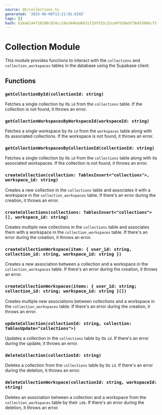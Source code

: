 ```yaml
---
source: db/collections.ts
generated: '2025-06-08T13:21:01.629Z'
tags: []
hash: b10a6144f18190c924cc18e3446ad6631f2dfd33c32ce0fd38ebf36455086c75
---
```

# Collection Module

This module provides functions to interact with the `collections` and `collection_workspaces` tables in the database using the Supabase client.

## Functions

### `getCollectionById(collectionId: string)`

Fetches a single collection by its `id` from the `collections` table. If the collection is not found, it throws an error.

### `getCollectionWorkspacesByWorkspaceId(workspaceId: string)`

Fetches a single workspace by its `id` from the `workspaces` table along with its associated collections. If the workspace is not found, it throws an error.

### `getCollectionWorkspacesByCollectionId(collectionId: string)`

Fetches a single collection by its `id` from the `collections` table along with its associated workspaces. If the collection is not found, it throws an error.

### `createCollection(collection: TablesInsert<"collections">, workspace_id: string)`

Creates a new collection in the `collections` table and associates it with a workspace in the `collection_workspaces` table. If there's an error during the creation, it throws an error.

### `createCollections(collections: TablesInsert<"collections">[], workspace_id: string)`

Creates multiple new collections in the `collections` table and associates them with a workspace in the `collection_workspaces` table. If there's an error during the creation, it throws an error.

### `createCollectionWorkspace(item: { user_id: string, collection_id: string, workspace_id: string })`

Creates a new association between a collection and a workspace in the `collection_workspaces` table. If there's an error during the creation, it throws an error.

### `createCollectionWorkspaces(items: { user_id: string; collection_id: string; workspace_id: string }[])`

Creates multiple new associations between collections and a workspace in the `collection_workspaces` table. If there's an error during the creation, it throws an error.

### `updateCollection(collectionId: string, collection: TablesUpdate<"collections">)`

Updates a collection in the `collections` table by its `id`. If there's an error during the update, it throws an error.

### `deleteCollection(collectionId: string)`

Deletes a collection from the `collections` table by its `id`. If there's an error during the deletion, it throws an error.

### `deleteCollectionWorkspace(collectionId: string, workspaceId: string)`

Deletes an association between a collection and a workspace from the `collection_workspaces` table by their `id`s. If there's an error during the deletion, it throws an error.
